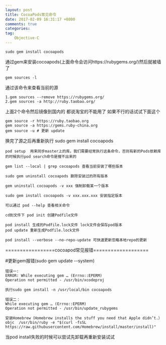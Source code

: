```yaml
---
layout: post
title: CocoaPods常见命令
date: 2017-02-09 16:31:17 +0800
comments: true
categories: 
tag:
    Objective-C
---
```




```
sudo gem install cocoapods
```

通过gem来安装cocoapods(上面命令会访问https://rubygems.org/)然后就被墙了

<!--more-->

```
gem sources -l
```
通过该命令来查看当前的源

```
1.gem sources --remove https://rubygems.org/
2.gem sources -a http://ruby.taobao.org/
```
上面2个命令然后镜像到国内的 都说淘宝的不能用了 如果不行的话试试下面这个
```
gem source -r https://ruby.taobao.org   
gem source -a https://gems.ruby-china.org 
gem source -u # 更新 update  
```
换完了源之后再重新执行 sudo gem install cocoapods

```
pod setup  用来同步master上的库。我们需要经常执行这条命令，否则有新的Pods依赖库的时候执行pod search命令是搜不出来的
```
```
gem list --local | grep cocoapods 查看当前安装了哪些版本
```
```
sudo gem uninstall cocoapods 删除安装过的所有版本
```
```
gem uninstall cocoapods -v xxx 强制卸载某一个版本 
```
```
sudo gem install cocoapods -v xxx.xxx.xxx 安装指定版本
```


```
可以通过 pod --help 查看相关命令
```

```
cd到文件下 pod init 创建Podfile文件 
```
```
pod install 生成的Podfile.lock文件 lock文件会保存pod版本
pod update 重新生成Podfile.lock文件 
```

```
pod install --verbose --no-repo-update 可快速更新忽略本地repo的更新
```

=================cocoapod常见报错===================

#更新gem报错(sudo gem update --system)
```
错误一:
ERROR: While executing gem … (Errno::EPERM) 
Operation not permitted - /usr/bin/xcodeproj 
```

```
执行sudo gem install -n /usr/local/bin cocoapods
```
```
错误二： 
While executing gem … (Errno::EPERM) 
Operation not permitted - /usr/bin/update_rubygems
```
```
安装Homebrew（Homebrew installs the stuff you need that Apple didn’t.） 
objc  /usr/bin/ruby -e "$(curl -fsSL https://raw.githubusercontent.com/Homebrew/install/master/install)" 
```


当pod install失败的时候可以尝试先卸载再重新安装试试


